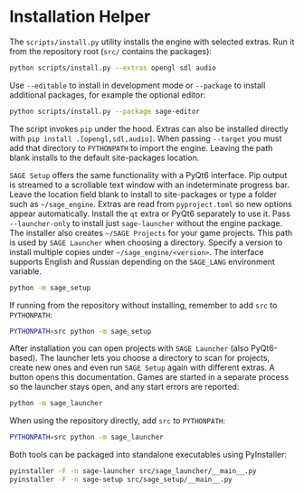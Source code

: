 # Installation Helper

The ``scripts/install.py`` utility installs the engine with selected extras.
Run it from the repository root (``src/`` contains the packages):

```bash
python scripts/install.py --extras opengl sdl audio
```

Use ``--editable`` to install in development mode or ``--package`` to install
additional packages, for example the optional editor:

```bash
python scripts/install.py --package sage-editor
```

The script invokes ``pip`` under the hood. Extras can also be installed
directly with ``pip install .[opengl,sdl,audio]``.
When passing ``--target`` you must add that directory to ``PYTHONPATH`` to
import the engine. Leaving the path blank installs to the default site-packages
location.

``SAGE Setup`` offers the same functionality with a PyQt6 interface. Pip output
is streamed to a scrollable text window with an indeterminate progress bar.
Leave the location field blank to install to site-packages or type a folder
such as ``~/sage_engine``. Extras are read from ``pyproject.toml`` so new
options appear automatically. Install the ``qt`` extra or PyQt6 separately to
use it.
Pass ``--launcher-only`` to install just ``sage-launcher`` without the engine
package.
The installer also creates ``~/SAGE Projects`` for your game projects. This path
is used by ``SAGE Launcher`` when choosing a directory.
Specify a version to install multiple copies under ``~/sage_engine/<version>``.
The interface supports English and Russian depending on the ``SAGE_LANG``
environment variable.
```bash
python -m sage_setup
```
If running from the repository without installing, remember to add ``src`` to
``PYTHONPATH``:
```bash
PYTHONPATH=src python -m sage_setup
```
After installation you can open projects with ``SAGE Launcher`` (also PyQt6-based).
The launcher lets you choose a directory to scan for projects, create new ones
and even run ``SAGE Setup`` again with different extras. A button opens this
documentation. Games are started in a separate
process so the launcher stays open, and any start errors are reported:
```bash
python -m sage_launcher
```
When using the repository directly, add ``src`` to ``PYTHONPATH``:
```bash
PYTHONPATH=src python -m sage_launcher
```
Both tools can be packaged into standalone executables using PyInstaller:
```bash
pyinstaller -F -n sage-launcher src/sage_launcher/__main__.py
pyinstaller -F -n sage-setup src/sage_setup/__main__.py
```
